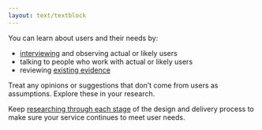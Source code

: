 ```yaml
---
layout: text/textblock
---
```

You can learn about users and their needs by:
- [interviewing](../interviewing-users/) and observing actual or likely users
- talking to people who work with actual or likely users
- reviewing [existing evidence](../planning-user-research/using-existing-research-data)

Treat any opinions or suggestions that don’t come from users as assumptions. Explore these in your research.

Keep [researching through each stage](../research-stages/) of the design and delivery process to make sure your service continues to meet user needs.
